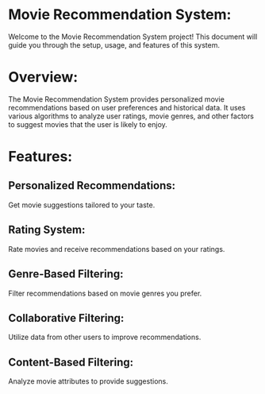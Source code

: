 # Movie Recommendation System:
Welcome to the Movie Recommendation System project! This document will guide you through the setup, usage, and features of this system.

# Overview:
The Movie Recommendation System provides personalized movie recommendations based on user preferences and historical data. It uses various algorithms to analyze user ratings, movie genres, and other factors to suggest movies that the user is likely to enjoy.

# Features:
## Personalized Recommendations:  
Get movie suggestions tailored to your taste.  
## Rating System:   
Rate movies and receive recommendations based on your ratings.  
## Genre-Based Filtering:  
Filter recommendations based on movie genres you prefer.  
## Collaborative Filtering:  
Utilize data from other users to improve recommendations.
## Content-Based Filtering:  
Analyze movie attributes to provide suggestions.
